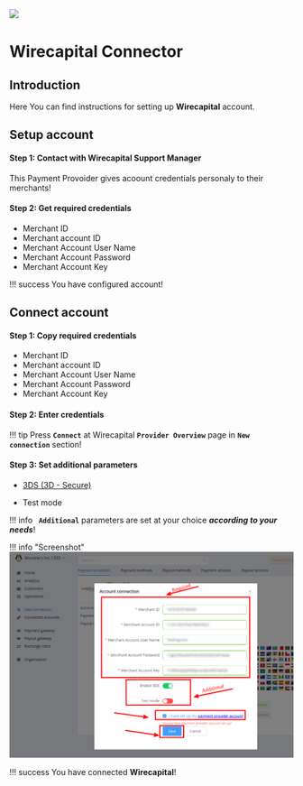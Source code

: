 <img src="https://static.openfintech.io/payment_providers/wirecapital/logo.svg?w=400" width="400px">

# Wirecapital Connector

## Introduction

Here You can find  instructions for setting up **Wirecapital**  account.

## Setup account

#### Step 1: Contact with Wirecapital Support Manager

This Payment Provoider gives acoount credentials personaly to their merchants!

#### Step 2: Get required credentials

-  Merchant ID
-  Merchant account ID
-  Merchant Account User Name
-  Merchant Account Password
-  Merchant Account Key

!!! success
    You have configured account!

## Connect account

#### Step 1: Copy required credentials

-  Merchant ID
-  Merchant account ID
-  Merchant Account User Name
-  Merchant Account Password
-  Merchant Account Key

#### Step 2: Enter credentials

!!! tip
    Press **`Connect`** at Wirecapital **`Provider Overview`** page in **`New connection`** section!

#### Step 3: Set additional parameters


-  <a href="https://en.wikipedia.org/wiki/3-D_Secure" target="_blank" rel="noopener">3DS (3D - Secure)</a>

-  Test mode

!!! info
    **` Additional`** parameters are set  at your choice **_according to your needs_**!



!!! info "Screenshot"
    [![Connect](images/wirecapital_connect.png)](images/wirecapital_connect.png)


!!! success
    You have connected **Wirecapital**!